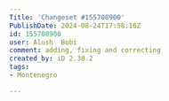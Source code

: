```yaml
---
Title: 'Changeset #155708900'
PublishDate: 2024-08-24T17:58:16Z
id: 155708900
user: Alush  Bobi
comment: adding, fixing and correcting
created_by: iD 2.30.2
tags:
- Montenegro

---
```

